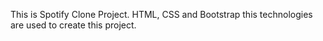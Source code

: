 This is Spotify Clone Project.
HTML, CSS and Bootstrap this technologies are used to create this project.
